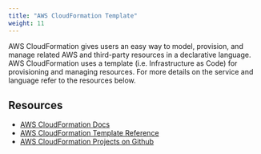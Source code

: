 ```yaml
---
title: "AWS CloudFormation Template"
weight: 11
---
```

AWS CloudFormation gives users an easy way to model, provision, and manage related AWS and third-party resources in a declarative language. AWS CloudFormation uses a template (i.e. Infrastructure as Code) for provisioning and managing resources. For more details on the service and language refer to the resources below.


## Resources
- [AWS CloudFormation Docs](https://aws.amazon.com/cloudformation/)
- [AWS CloudFormation Template Reference](https://docs.aws.amazon.com/AWSCloudFormation/latest/UserGuide/template-reference.html)
- [AWS CloudFormation Projects on Github](https://github.com/aws-cloudformation)

